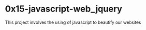 # 0x15-javascript-web_jquery
This project involves the using of javascript to beautify our websites

